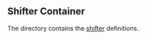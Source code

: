 
## Shifter Container

The directory contains the [shifter](https://shifter.readthedocs.io/en/latest/) definitions.